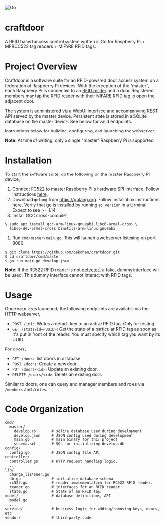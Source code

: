![Go](https://github.com/pakohan/craftdoor/workflows/Go/badge.svg)

# craftdoor

A RFID based access control system written in Go for Raspberry Pi + MFRCC522
tag readers + MIFARE RFID tags.

# Project Overview

Craftdoor is a software suite for an RFID-powered door access system on a
federation of Raspberry Pi devices. With the exception of the "master", each
Raspberry Pi is connected to an [RFID
reader](https://www.nxp.com/docs/en/data-sheet/MFRC522.pdf) and a door.
Registered members may tap the RFID reader with their MIFARE RFID tag to open
the adjacent door.

The system is administered via a WebUI interface and accompanying REST API
served by the master device. Persistent state is stored in a SQLite database on
the master device. See below for valid endpoints.

Instructions below for building, configuring, and launching the webserver.

**Note**: At time of writing, only a single "master" Raspberry Pi is supported.

# Installation

To start the software suite, do the following on the master Raspberry Pi device,

1. Connect RC522 to master Raspberry Pi's hardware SPI interface. Follow
   instructions [here](https://github.com/pakohan/craftdoor.git).
1. Download `golang` from https://golang.org. Follow installation instructions
   [here](https://golang.org/doc/install#install). Verify that go is installed
   by running `go version` in a terminal. Expect to see >= 1.14.
1. Install GCC cross-compiler,
  ```
  $ sudo apt install gcc-arm-linux-gnueabi libc6-armel-cross \
    libc6-dev-armel-cross binutils-arm-linux-gnueabi
  ```
1. Run `cmd/master/main.go`. This will launch a webserver listening on port 8080.
  ```
  $ git clone https://github.com/pakohan/craftdoor.git
  $ cd craftdoor/cmd/master
  $ go run main.go develop.json
  ```

**Note**: If the RC522 RFID reader is not
[detected](http://pkg.go.dev/periph.io/x/periph/host/rpi#Present), a fake,
dummy interface will be used. This dummy interface cannot interact with RFID
tags.

# Usage

Once `main.go` is launched, the following endpoints are available via the HTTP
webserver,

- `POST /init`: Writes a default key to an active RFID tag. Only for testing.
- `GET /state?id=<UUID>`: Get the state of a particular RFID tag as soon as
  it's put in front of the reader. You must specify which tag you want by its
  UUID.

For doors,

- `GET /doors`: list doors in database
- `POST /doors`: Create a new door.
- `PUT /doors/<id>`: Update an existing door.
- `DELETE /doors/<id>`: Delete an existing door.

Similar to doors, one can query and manager members and roles via `/members` and `/roles`.

# Code Organization

```
cmd/
  master/
    develop.db       # sqlite database used during development
    develop.json     # JSON config used during development
    main.go          # main binary for this project
    schema.sql       # SQL for initializing develop.db
config/
  config.go          # JSON config file API
controller/
  controller.go      # HTTP request handling logic.
  ...
lib/
  change_listener.go
  db.go              # initialize database schema
  rc522.go           # reader implementation for RC522 RFID reader.
  reader.go          # interfaces for an RFID reader
  state.go           # State of an RFID tag.
model/               # database definitions, API
  model.go
  ...
service/             # business logic for adding/removing keys, doors, etc
vendor/              # third-party code
```
